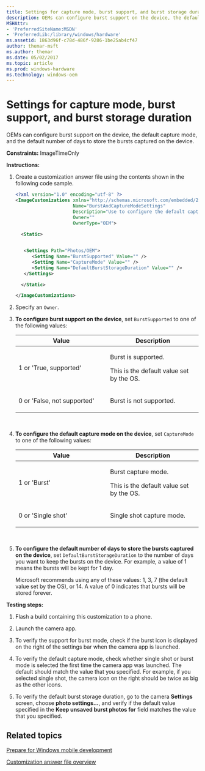 ```yaml
---
title: Settings for capture mode, burst support, and burst storage duration
description: OEMs can configure burst support on the device, the default capture mode, and the default number of days to store the bursts captured on the device.
MSHAttr:
- 'PreferredSiteName:MSDN'
- 'PreferredLib:/library/windows/hardware'
ms.assetid: 1863d96f-c78d-486f-9286-1be25ab4cf47
author: themar-msft
ms.author: themar
ms.date: 05/02/2017
ms.topic: article
ms.prod: windows-hardware
ms.technology: windows-oem
---
```


# Settings for capture mode, burst support, and burst storage duration


OEMs can configure burst support on the device, the default capture mode, and the default number of days to store the bursts captured on the device.

<a href="" id="constraints---imagetimeonly"></a>**Constraints:** ImageTimeOnly  

<a href="" id="instructions-"></a>**Instructions:**  
1.  Create a customization answer file using the contents shown in the following code sample.

    ```XML
    <?xml version="1.0" encoding="utf-8" ?>  
    <ImageCustomizations xmlns="http://schemas.microsoft.com/embedded/2004/10/ImageUpdate"  
                         Name="BurstAndCaptureModeSettings"  
                         Description="Use to configure the default capture mode on the device and configure the settings related to burst."  
                         Owner=""  
                         OwnerType="OEM"> 
      
      <Static>  


       <Settings Path="Photos/OEM">  
          <Setting Name="BurstSupported" Value="" />  
          <Setting Name="CaptureMode" Value="" />  
          <Setting Name="DefaultBurstStorageDuration" Value="" />  
       </Settings> 

      </Static>

    </ImageCustomizations>
    ```

2.  Specify an `Owner`.

3.  **To configure burst support on the device**, set `BurstSupported` to one of the following values:

    <table>
    <colgroup>
    <col width="50%" />
    <col width="50%" />
    </colgroup>
    <thead>
    <tr class="header">
    <th>Value</th>
    <th>Description</th>
    </tr>
    </thead>
    <tbody>
    <tr class="odd">
    <td><p>1 or 'True, supported'</p></td>
    <td><p>Burst is supported.</p>
    <p>This is the default value set by the OS.</p></td>
    </tr>
    <tr class="even">
    <td><p>0 or 'False, not supported'</p></td>
    <td><p>Burst is not supported.</p></td>
    </tr>
    </tbody>
    </table>

     

4.  **To configure the default capture mode on the device**, set `CaptureMode` to one of the following values:

    <table>
    <colgroup>
    <col width="50%" />
    <col width="50%" />
    </colgroup>
    <thead>
    <tr class="header">
    <th>Value</th>
    <th>Description</th>
    </tr>
    </thead>
    <tbody>
    <tr class="odd">
    <td><p>1 or 'Burst'</p></td>
    <td><p>Burst capture mode.</p>
    <p>This is the default value set by the OS.</p></td>
    </tr>
    <tr class="even">
    <td><p>0 or 'Single shot'</p></td>
    <td><p>Single shot capture mode.</p></td>
    </tr>
    </tbody>
    </table>

     

5.  **To configure the default number of days to store the bursts captured on the device**, set `DefaultBurstStorageDuration` to the number of days you want to keep the bursts on the device. For example, a value of 1 means the bursts will be kept for 1 day.

    Microsoft recommends using any of these values: 1, 3, 7 (the default value set by the OS), or 14. A value of 0 indicates that bursts will be stored forever.

<a href="" id="testing-steps-"></a>**Testing steps:**  
1.  Flash a build containing this customization to a phone.

2.  Launch the camera app.

3.  To verify the support for burst mode, check if the burst icon is displayed on the right of the settings bar when the camera app is launched.

4.  To verify the default capture mode, check whether single shot or burst mode is selected the first time the camera app was launched. The default should match the value that you specified. For example, if you selected single shot, the camera icon on the right should be twice as big as the other icons.

5.  To verify the default burst storage duration, go to the camera **Settings** screen, choose **photo settings…**, and verify if the default value specified in the **Keep unsaved burst photos for** field matches the value that you specified.

## Related topics

[Prepare for Windows mobile development](https://docs.microsoft.com/en-us/windows-hardware/manufacture/mobile/preparing-for-windows-mobile-development)

[Customization answer file overview](https://docs.microsoft.com/en-us/windows-hardware/customize/mobile/mcsf/customization-answer-file)
